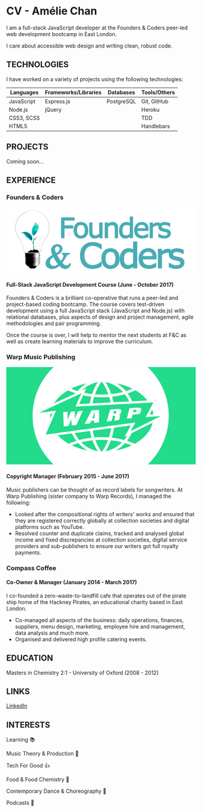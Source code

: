 # CV - Amélie Chan

I am a full-stack JavaScript developer at the Founders & Coders peer-led web development bootcamp in East London.

I care about accessible web design and writing clean, robust code.

## TECHNOLOGIES

I have worked on a variety of projects using the following technologies:

| Languages | Frameworks/Libraries | Databases | Tools/Others |
| -------- | -------- | -------- | -------- |
| JavaScript     | Express.js     | PostgreSQL     | Git, GitHub     |
| Node.js | jQuery     |       | Heroku     |
| CSS3, SCSS |      |      |  TDD    |
| HTML5 |      |           | Handlebars

## PROJECTS

Coming soon...


## EXPERIENCE

### Founders & Coders

![](/images/fac-logo.png?raw=true "F&C Logo")

#### Full-Stack JavaScript Development Course (June - October 2017)

Founders & Coders is a brilliant co-operative that runs a peer-led and project-based coding bootcamp. The course covers test-driven development using a full JavaScript stack (JavaScript and Node.js) with relational databases, plus aspects of design and project management, agile methodologies and pair programming.

Once the course is over, I will help to mentor the next students at F&C as well as create learning materials to improve the curriculum.

### Warp Music Publishing

![](/images/warp-logo.png?raw=true "Warp Logo")

#### Copyright Manager (February 2015 - June 2017)

Music publishers can be thought of as record labels for songwriters. At Warp Publishing (sister company to Warp Records), I managed the following:

* Looked after the compositional rights of writers' works and ensured that they are registered correctly globally at collection societies and digital platforms such as YouTube.
* Resolved counter and duplicate claims, tracked and analysed global income and fixed discrepancies at collection societies, digital service providers and sub-publishers to ensure our writers got full royalty payments.

### Compass Coffee

#### Co-Owner & Manager (January 2014 - March 2017)

I co-founded a zero-waste-to-landfill cafe that operates out of the pirate ship home of the Hackney Pirates, an educational charity based in East London.
* Co-managed all aspects of the business: daily operations, finances, suppliers, menu design, marketing, employee hire and management, data analysis and much more.
* Organised and delivered high profile catering events.


## EDUCATION

Masters in Chemistry 2:1 - University of Oxford (2008 - 2012)

## LINKS

[LinkedIn](https://www.linkedin.com/in/am%C3%A9lie-chan-413aa77b/)

## INTERESTS

Learning :books:

Music Theory & Production :musical_keyboard:

Tech For Good :+1:

Food & Food Chemistry :ramen:

Contemporary Dance & Choreography :dancer:

Podcasts :thought_balloon:
